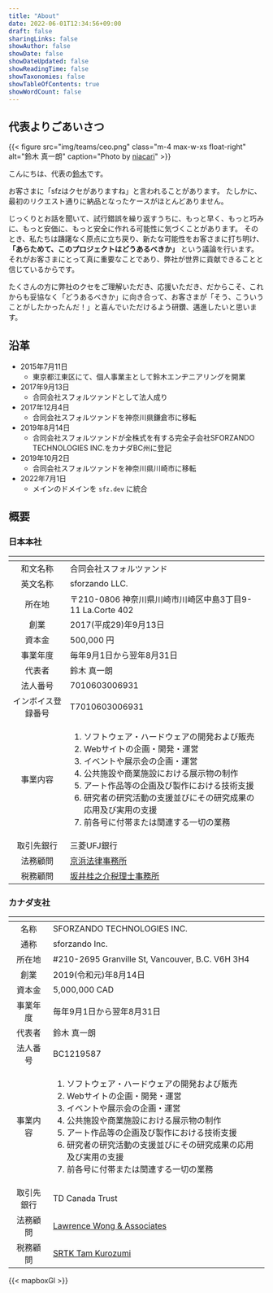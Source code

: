 ```yaml
---
title: "About"
date: 2022-06-01T12:34:56+09:00
draft: false
sharingLinks: false
showAuthor: false
showDate: false
showDateUpdated: false
showReadingTime: false
showTaxonomies: false
showTableOfContents: true
showWordCount: false
---
```


## 代表よりごあいさつ

{{< figure src="img/teams/ceo.png" class="m-4 max-w-xs float-right" alt="鈴木 真一朗" caption="Photo by [niacari](https://niacari.jp)" >}}

こんにちは、代表の[鈴木](/ja/teams/shin-sforzando)です。

お客さまに「sfzはクセがありますね」と言われることがあります。
たしかに、最初のリクエスト通りに納品となったケースがほとんどありません。

じっくりとお話を聞いて、試行錯誤を繰り返すうちに、もっと早く、もっと巧みに、もっと安価に、もっと安全に作れる可能性に気づくことがあります。
そのとき、私たちは躊躇なく原点に立ち戻り、新たな可能性をお客さまに打ち明け、 **「あらためて、このプロジェクトはどうあるべきか」** という議論を行います。
それがお客さまにとって真に重要なことであり、弊社が世界に貢献できることと信じているからです。

たくさんの方に弊社のクセをご理解いただき、応援いただき、だからこそ、これからも妥協なく「どうあるべきか」に向き合って、お客さまが「そう、こういうことがしたかったんだ！」と喜んでいただけるよう研鑽、邁進したいと思います。

## 沿革

- 2015年7月11日
  - 東京都江東区にて、個人事業主として鈴木エンヂニアリングを開業
- 2017年9月13日
  - 合同会社スフォルツァンドとして法人成り
- 2017年12月4日
  - 合同会社スフォルツァンドを神奈川県鎌倉市に移転
- 2019年8月14日
  - 合同会社スフォルツァンドが全株式を有する完全子会社SFORZANDO TECHNOLOGIES INC.をカナダBC州に登記
- 2019年10月2日
  - 合同会社スフォルツァンドを神奈川県川崎市に移転
- 2022年7月1日
  - メインのドメインを `sfz.dev` に統合

## 概要

### 日本本社

<!-- prettier-ignore -->
| <!-- --> | <!-- --> |
|:--------:|:---------|
| 和文名称 | 合同会社スフォルツァンド |
| 英文名称 | sforzando LLC. |
| 所在地 | 〒210-0806 神奈川県川崎市川崎区中島3丁目9-11 La.Corte 402 <div id="map-kawasaki" class="w-full h-96 mt-2"></div> |
| 創業 | 2017(平成29)年9月13日 |
| 資本金 | 500,000 円 |
| 事業年度 | 毎年9月1日から翌年8月31日 |
| 代表者 | 鈴木 真一朗 |
| 法人番号 | 7010603006931 |
| インボイス登録番号 | T7010603006931 |
| 事業内容 | <ol><li>ソフトウェア・ハードウェアの開発および販売</li><li>Webサイトの企画・開発・運営</li><li>イベントや展示会の企画・運営</li><li>公共施設や商業施設における展示物の制作</li><li>アート作品等の企画及び製作における技術支援</li><li>研究者の研究活動の支援並びにその研究成果の応用及び実用の支援</li><li>前各号に付帯または関連する一切の業務</li></ol> |
| 取引先銀行 | 三菱UFJ銀行 |
| 法務顧問 | [京浜法律事務所](http://www.keihin-law.jp) |
| 税務顧問 | [坂井桂之介税理士事務所](http://www.ks-office51.com) |

### カナダ支社

<!-- prettier-ignore -->
| <!-- --> | <!-- --> |
|:--------:|:---------|
| 名称 | SFORZANDO TECHNOLOGIES INC. |
| 通称 | sforzando Inc. |
| 所在地 | #210-2695 Granville St, Vancouver, B.C. V6H 3H4 <div id="map-vancouver" class="w-full h-96 mt-2"></div> |
| 創業 | 2019(令和元)年8月14日 |
| 資本金 | 5,000,000 CAD |
| 事業年度 | 毎年9月1日から翌年8月31日 |
| 代表者 | 鈴木 真一朗 |
| 法人番号 | BC1219587 |
| 事業内容 | <ol><li>ソフトウェア・ハードウェアの開発および販売</li><li>Webサイトの企画・開発・運営</li><li>イベントや展示会の企画・運営</li><li>公共施設や商業施設における展示物の制作</li><li>アート作品等の企画及び製作における技術支援</li><li>研究者の研究活動の支援並びにその研究成果の応用及び実用の支援</li><li>前各号に付帯または関連する一切の業務</li></ol> |
| 取引先銀行 | TD Canada Trust |
| 法務顧問 | [Lawrence Wong & Associates](https://www.lwacorp.com) |
| 税務顧問 | [SRTK Tam Kurozumi](http://srtk.ca) |

{{< mapboxGl >}}
